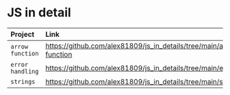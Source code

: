 # JS in detail

| Project | Link | 
| :------ | :---------- | 
| `arrow function` | https://github.com/alex81809/js_in_details/tree/main/arrow-function |
| `error handling` | https://github.com/alex81809/js_in_details/tree/main/error_handling | 
| `strings` | https://github.com/alex81809/js_in_details/tree/main/strings |  
